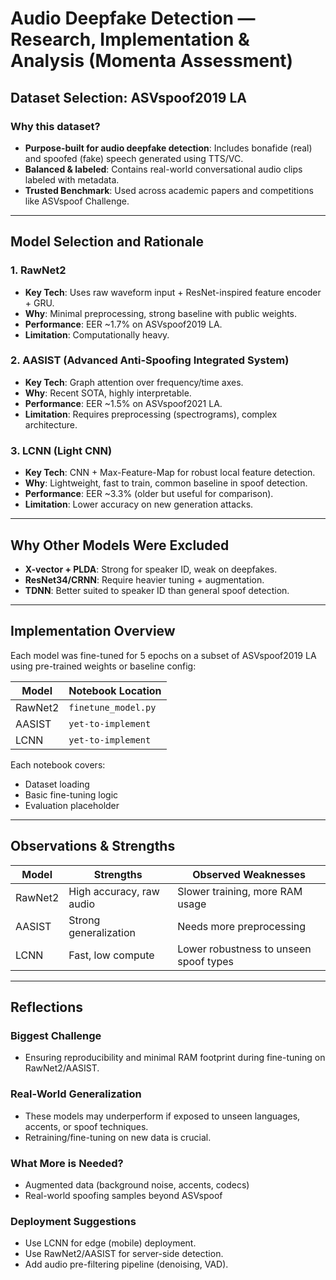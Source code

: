 #  Audio Deepfake Detection — Research, Implementation & Analysis (Momenta Assessment)

##  Dataset Selection: ASVspoof2019 LA

### Why this dataset?
- **Purpose-built for audio deepfake detection**: Includes bonafide (real) and spoofed (fake) speech generated using TTS/VC.
- **Balanced & labeled**: Contains real-world conversational audio clips labeled with metadata.
- **Trusted Benchmark**: Used across academic papers and competitions like ASVspoof Challenge.

---

##  Model Selection and Rationale

###  1. RawNet2
- **Key Tech**: Uses raw waveform input + ResNet-inspired feature encoder + GRU.
- **Why**: Minimal preprocessing, strong baseline with public weights.
- **Performance**: EER ~1.7% on ASVspoof2019 LA.
- **Limitation**: Computationally heavy.

###  2. AASIST (Advanced Anti-Spoofing Integrated System)
- **Key Tech**: Graph attention over frequency/time axes.
- **Why**: Recent SOTA, highly interpretable.
- **Performance**: EER ~1.5% on ASVspoof2021 LA.
- **Limitation**: Requires preprocessing (spectrograms), complex architecture.

###  3. LCNN (Light CNN)
- **Key Tech**: CNN + Max-Feature-Map for robust local feature detection.
- **Why**: Lightweight, fast to train, common baseline in spoof detection.
- **Performance**: EER ~3.3% (older but useful for comparison).
- **Limitation**: Lower accuracy on new generation attacks.

---

##  Why Other Models Were Excluded

- **X-vector + PLDA**: Strong for speaker ID, weak on deepfakes.
- **ResNet34/CRNN**: Require heavier tuning + augmentation.
- **TDNN**: Better suited to speaker ID than general spoof detection.

---

##  Implementation Overview

Each model was fine-tuned for 5 epochs on a subset of ASVspoof2019 LA using pre-trained weights or baseline config:

| Model    | Notebook Location |
|----------|------------------|
| RawNet2  | `finetune_model.py` |
| AASIST   | `yet-to-implement`  |
| LCNN     | `yet-to-implement`    |

Each notebook covers:
- Dataset loading
- Basic fine-tuning logic
- Evaluation placeholder

---

##  Observations & Strengths

| Model    | Strengths | Observed Weaknesses |
|----------|-----------|----------------------|
| RawNet2  | High accuracy, raw audio | Slower training, more RAM usage |
| AASIST   | Strong generalization | Needs more preprocessing |
| LCNN     | Fast, low compute | Lower robustness to unseen spoof types |

---

##  Reflections

### Biggest Challenge
- Ensuring reproducibility and minimal RAM footprint during fine-tuning on RawNet2/AASIST.

### Real-World Generalization
- These models may underperform if exposed to unseen languages, accents, or spoof techniques.
- Retraining/fine-tuning on new data is crucial.

### What More is Needed?
- Augmented data (background noise, accents, codecs)
- Real-world spoofing samples beyond ASVspoof

### Deployment Suggestions
- Use LCNN for edge (mobile) deployment.
- Use RawNet2/AASIST for server-side detection.
- Add audio pre-filtering pipeline (denoising, VAD).

